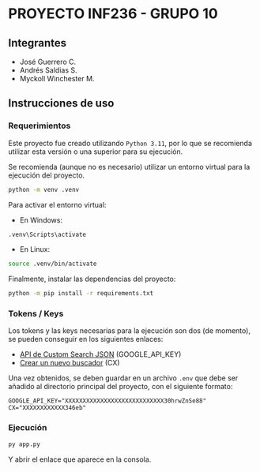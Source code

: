 # PROYECTO INF236 - GRUPO 10

## Integrantes

- José Guerrero C.
- Andrés Saldias S.
- Myckoll Winchester M.

## Instrucciones de uso

### Requerimientos

Este proyecto fue creado utilizando `Python 3.11`, por lo que se recomienda utilizar esta versión o una superior para su ejecución.

Se recomienda (aunque no es necesario) utilizar un entorno virtual para la ejecución del proyecto.

```bash
python -m venv .venv
```

Para activar el entorno virtual:

- En Windows:

```bash
.venv\Scripts\activate
```

- En Linux:

```bash
source .venv/bin/activate
```

Finalmente, instalar las dependencias del proyecto:

```bash
python -m pip install -r requirements.txt
```

### Tokens / Keys

Los tokens y las keys necesarias para la ejecución son dos (de momento), se pueden conseguir en los siguientes enlaces:

- [API de Custom Search JSON](https://developers.google.com/custom-search/v1/overview?hl=es-419#api_key) (GOOGLE_API_KEY)
- [Crear un nuevo buscador](https://cse.google.com/cse/create/new) (CX)

Una vez obtenidos, se deben guardar en un archivo `.env` que debe ser añadido al directorio principal del proyecto, con el siguiente formato:

```env
GOOGLE_API_KEY="XXXXXXXXXXXXXXXXXXXXXXXXXXXX30hrwZnSe88"
CX="XXXXXXXXXXXX346eb"
```

### Ejecución

```bash
py app.py
```

Y abrir el enlace que aparece en la consola.

